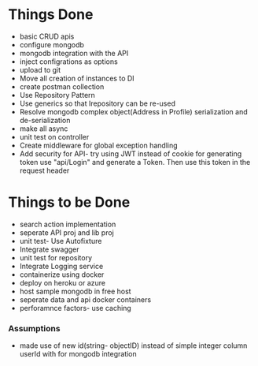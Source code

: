 # Things Done
* basic CRUD apis
* configure mongodb
* mongodb integration with the API
* inject configrations as options
* upload to git
* Move all creation of instances to DI
* create postman collection
* Use Repository Pattern
* Use generics so that Irepository can be re-used 
* Resolve mongodb complex object(Address in Profile) serialization and de-serialization
* make all async
* unit test on controller 
* Create middleware for global exception handling
* Add security for API- try using JWT instead of cookie
for generating token use "api/Login" and generate a Token. Then use this token in the request header

# Things to be Done
* search action implementation
* seperate API proj and lib proj
* unit test- Use Autofixture
* Integrate swagger 
* unit test for repository
* Integrate Logging service
* containerize using docker
* deploy on heroku or azure
* host sample mongodb in free host
* seperate data and api docker containers
* perforamnce factors- use caching

### Assumptions
* made use of new id(string- objectID) instead of simple integer column userId with  for mongodb integration
